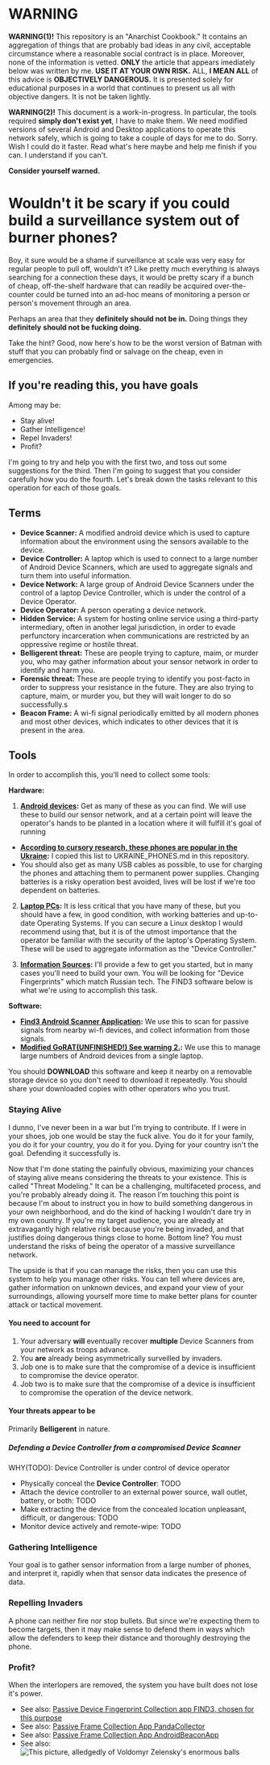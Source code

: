 # WARNING

**WARNING(1)!** This repository is an "Anarchist Cookbook." It contains an aggregation of things
that are probably bad ideas in any civil, acceptable circumstance where a reasonable social
contract is in place. Moreover, none of the information is vetted. **ONLY** the article
that appears imediately below was written by me. **USE IT AT YOUR OWN RISK.** ALL, **I MEAN ALL**
of this advice is **OBJECTIVELY DANGEROUS.** It is presented solely for educational purposes
in a world that continues to present us all with objective dangers. It is not be taken lightly.


**WARNING(2)!** This document is a work-in-progress. In particular, the tools required
**simply don't exist yet**, I have to make them. We need modified versions of several
Android and Desktop applications to operate this network safely, which is going to take
a couple of days for me to do. Sorry. Wish I could do it faster. Read what's here maybe
and help me finish if you can. I understand if you can't.


**Consider yourself warned.**

# Wouldn't it be scary if you could build a surveillance system out of burner phones?

Boy, it sure would be a shame if surveillance at scale was very easy for regular people
to pull off, wouldn't it? Like pretty much everything is always searching for a connection
these days, it would be pretty scary if a bunch of cheap, off-the-shelf hardware that can
readily be acquired over-the-counter could be turned into an ad-hoc means of monitoring a
person or person's movement through an area.

Perhaps an area that they **definitely should not be in.** Doing things they **definitely**
**should not be fucking doing.**

Take the hint? Good, now here's how to be the worst version of Batman with stuff that you
can probably find or salvage on the cheap, even in emergencies.

## If you're reading this, you have goals

Among may be:

- Stay alive!
- Gather Intelligence!
- Repel Invaders!
- Profit?

I'm going to try and help you with the first two, and toss out some suggestions for the third.
Then I'm going to suggest that you consider carefully how you do the fourth. Let's break down
the tasks relevant to this operation for each of those goals.

## Terms

- **Device Scanner:** A modified android device which is used to capture information about the environment
 using the sensors available to the device.
- **Device Controller:** A laptop which is used to connect to a large number of Android Device Scanners,
 which are used to aggregate signals and turn them into useful information.
- **Device Network:** A large group of Android Device Scanners under the control of a laptop Device Controller, 
 which is under the control of a Device Operator.
- **Device Operator:** A person operating a device network.
- **Hidden Service:** A system for hosting online service using a third-party intermediary, often in another
 legal jurisdiction, in order to evade perfunctory incarceration when communications are restricted
 by an oppressive regime or hostile threat.
- **Belligerent threat:** These are people trying to capture, maim, or murder you, who may gather information
 about your sensor network in order to identify and harm you.
- **Forensic threat:** These are people trying to identify you post-facto in order to suppress your resistance
 in the future. They are also trying to capture, maim, or murder you, but they will wait longer to do so
 successfully.s
- **Beacon Frame:** A wi-fi signal periodically emitted by all modern phones and most other devices,
which indicates to other devices that it is present in the area.

## Tools

In order to accomplish this, you'll need to collect some tools:

**Hardware:**

1. **[Android devices](https://en.wikipedia.org/wiki/List_of_Android_smartphones):** Get as many of these
as you can find. We will use these to build our sensor network, and at a certain point will leave the
operator's hands to be planted in a location where it will fulfill it's goal of running

- **[According to cursory research, these phones are popular in the Ukraine](https://www.appbrain.com/stats/top-android-phones-tablets-by-country?country=UA):**
I copied this list to UKRAINE_PHONES.md in this repository.
- You should also get as many USB cables as possible, to use for charging the phones and attaching
them to permanent power supplies. Changing batteries is a risky operation best avoided, lives will be
lost if we're too dependent on batteries.

2. **[Laptop PCs](https://en.wikipedia.org/wiki/Laptop):** It is less critical that you have many of these,
but you should have a few, in good condition, with working batteries and up-to-date Operating Systems.
If you can secure a Linux desktop I would recommend using that, but it is of the utmost importance that
the operator be familiar with the security of the laptop's Operating System. These will be used to
aggregate information as the "Device Controller."

3. **[Information Sources](RUSSIA_PHONES.md):** I'll provide a few to get you started, but in many cases
you'll need to build your own. You will be looking for "Device Fingerprints" which match Russian tech.
The FIND3 software below is what we're using to accomplish this task.

**Software:**

- **[Find3 Android Scanner Application](https://github.com/schollz/find3-android-scanner):** We use this
to scan for passive signals from nearby wi-fi devices, and collect information from those signals.
- **[Modified GoRAT(UNFINISHED!) See warning 2.](https://github.com/eyedeekay/GoRAT):** We use this to manage
large numbers of Android devices from a single laptop.

You should **DOWNLOAD** this software and keep it nearby on a removable storage device so you don't need
to download it repeatedly. You should share your downloaded copies with other operators who you trust.

### Staying Alive

I dunno, I've never been in a war but I'm trying to contribute. If I were in your shoes, job
one would be stay the fuck alive. You do it for your family, you do it for your country, you
do it for you. Dying for your country isn't the goal. Defending it successfully is.

Now that I'm done stating the painfully obvious, maximizing your chances of staying alive means
considering the threats to your existence. This is called "Threat Modeling." It can be a
challenging, multifaceted process, and you're probably already doing it. The reason I'm touching
this point is because I'm about to instruct you in how to build something dangerous in your
own neighborhood, and do the kind of hacking I wouldn't dare try in my own country. If you're my
target audience, you are already at extravagantly high relative risk because you're being
invaded, and that justifies doing dangerous things close to home. Bottom line? You must understand
the risks of being the operator of a massive surveillance network.

The upside is that if you can manage the risks, then you can use this system to help you manage
other risks. You can tell where devices are, gather information on unknown devices, and expand
your view of your surroundings, allowing yourself more time to make better plans for counter
attack or tactical movement.

#### You need to account for

1. Your adversary **will** eventually recover **multiple** Device Scanners from your network as troops
advance.
2. You **are** already being asymmetrically surveilled by invaders.
3. Job one is to make sure that the compromise of a device is insufficient to compromise the device
operator.
4. Job two is to make sure that the compromise of a device is insufficient to compromise the
operation of the device network.

#### Your threats appear to be

Primarily **Belligerent** in nature.

##### Defending a Device Controller from a compromised Device Scanner

WHY(TODO): Device Controller is under control of device operator

- Physically conceal the **Device Controller**: TODO
- Attach the device controller to an external power source, wall outlet, battery, or both: TODO
- Make extracting the device from the concealed location unpleasant, difficult, or dangerous: TODO
- Monitor device actively and remote-wipe: TODO

### Gathering Intelligence

Your goal is to gather sensor information from a large number of phones, and interpret it, rapidly
when that sensor data indicates the presence of data.

### Repelling Invaders

A phone can neither fire nor stop bullets. But since we're expecting them to become targets, then it
may make sense to defend them in ways which allow the defenders to keep their distance and thoroughly
destroying the phone.

### Profit?

When the interlopers are removed, the system you have built does not lose it's power.

- See also: [Passive Device Fingerprint Collection app FIND3, chosen for this purpose](https://github.com/schollz/find3-android-scanner)
- See also: [Passive Frame Collection App PandaCollector](https://github.com/CoreTheGreat/PandaCollector)
- See also: [Passive Frame Collection App AndroidBeaconApp](https://github.com/ashishshettyb1993/AndroidBeaconApp)
- See also: ![This picture, alledgedly of Voldomyr Zelensky's enormous balls](https://abcwipeout.fandom.com/wiki/Big_Balls?file=Bigballs-2.jpeg)
